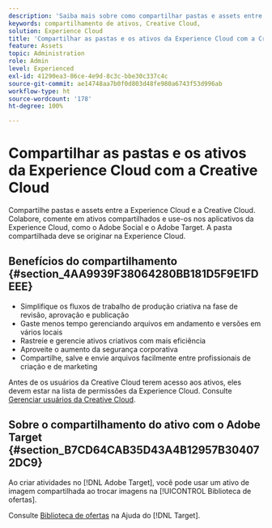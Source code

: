 ```yaml
---
description: 'Saiba mais sobre como compartilhar pastas e assets entre a Experience Cloud e a Creative Cloud. '
keywords: compartilhamento de ativos, Creative Cloud,
solution: Experience Cloud
title: 'Compartilhar as pastas e os ativos da Experience Cloud com a Creative Cloud '
feature: Assets
topic: Administration
role: Admin
level: Experienced
exl-id: 41290ea3-86ce-4e9d-8c3c-bbe30c337c4c
source-git-commit: ae14748aa7b0f0d803d48fe980a6743f53d996ab
workflow-type: ht
source-wordcount: '178'
ht-degree: 100%

---
```


# Compartilhar as pastas e os ativos da Experience Cloud com a Creative Cloud

Compartilhe pastas e assets entre a Experience Cloud e a Creative Cloud. Colabore, comente em ativos compartilhados e use-os nos aplicativos da Experience Cloud, como o Adobe Social e o Adobe Target. A pasta compartilhada deve se originar na Experience Cloud.

## Benefícios do compartilhamento {#section_4AA9939F38064280BB181D5F9E1FDEEE}

* Simplifique os fluxos de trabalho de produção criativa na fase de revisão, aprovação e publicação
* Gaste menos tempo gerenciando arquivos em andamento e versões em vários locais
* Rastreie e gerencie ativos criativos com mais eficiência
* Aproveite o aumento da segurança corporativa
* Compartilhe, salve e envie arquivos facilmente entre profissionais de criação e de marketing

Antes de os usuários da Creative Cloud terem acesso aos ativos, eles devem estar na lista de permissões da Experience Cloud. Consulte [Gerenciar usuários da Creative Cloud](t-admin-add-cc-user.md#task_F36D4F1D49B44F09A54F7371810D2752).

## Sobre o compartilhamento do ativo com o Adobe Target {#section_B7CD64CAB35D43A4B12957B304072DC9}

Ao criar atividades no [!DNL Adobe Target], você pode usar um ativo de imagem compartilhada ao trocar imagens na [!UICONTROL Biblioteca de ofertas].

Consulte [Biblioteca de ofertas](https://experienceleague.adobe.com/docs/target/using/experiences/offers/manage-content.html?lang=pt-BR) na Ajuda do [!DNL Target].
